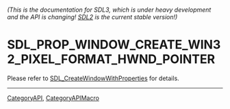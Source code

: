 ###### (This is the documentation for SDL3, which is under heavy development and the API is changing! [SDL2](https://wiki.libsdl.org/SDL2/) is the current stable version!)
# SDL_PROP_WINDOW_CREATE_WIN32_PIXEL_FORMAT_HWND_POINTER

Please refer to [SDL_CreateWindowWithProperties](SDL_CreateWindowWithProperties) for details.

----
[CategoryAPI](CategoryAPI), [CategoryAPIMacro](CategoryAPIMacro)

